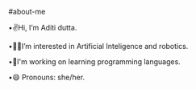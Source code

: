 #about-me

•✌Hi, I’m Aditi dutta.

•🐱‍💻I’m interested in Artificial Inteligence and robotics.

•🌱I'm working on learning programming languages.

•😄 Pronouns: she/her.
 
